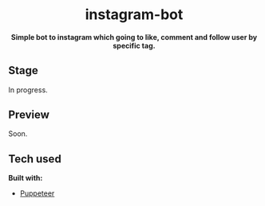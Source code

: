 <h1 style="text-align: center" align="middle">instagram-bot</h1>
<h4 style="text-align: center" align="middle"> Simple bot to instagram which going to like, comment and follow user by specific tag.</h4>

## Stage

In progress.

## Preview

Soon.

## Tech used

<b>Built with:</b>

- [Puppeteer](https://pptr.dev)
